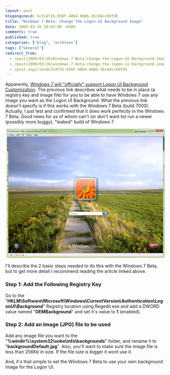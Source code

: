 ```yaml
---
layout: post
blogengineid: bc314f2b-930f-48b4-9d8b-3bc84cc69f45
title: "Windows 7 Beta: Change the Logon UI Background Image"
date: 2009-03-16 19:03:00 -0500
comments: true
published: true
categories: ["blog", "archives"]
tags: ["General"]
redirect_from: 
  - /post/2009/03/16/Windows-7-Beta-Change-the-Logon-UI-Background-Image
  - /post/2009/03/16/windows-7-beta-change-the-logon-ui-background-image
  - /post.aspx?id=bc314f2b-930f-48b4-9d8b-3bc84cc69f45
---
```

<!-- more -->

Apparently, <a href="http://www.withinwindows.com/2009/03/15/windows-7-to-officially-support-logon-ui-background-customization/">Windows 7 will "officially" support Logon UI Background Customization</a>. The previous link describes what needs to be in place (a registry key and image file) for you to be able to have Windows 7 use any image you want as the Logon UI Background. What the previous link doesn't specify is if this works with the Windows 7 Beta (build 7000). Actually, I just test and confirmed that it does work perfectly in the Windows 7 Beta. Good news for us of whom can't (or don't want to) run a newer (possibly more buggy), "leaked" build of Windows 7.

<img style="padding-left: 5px" src="/files/Windows7Beta_CustomLogonUIBackground.png" alt="" />

I'll describe the 2 basic steps needed to do this with the Windows 7 Beta, but to get more detail I recommend reading the article linked above.
<h3>Step 1: Add the Following Registry Key</h3>

Go to the "**HKLM\Software\Microsoft\Windows\CurrentVersion\Authentication\LogonUI\Background**" Registry location using Regedit.exe and add a DWORD value named "**OEMBackground**" and set it's value to **1** (enabled).
<h3>Step 2: Add an Image (JPG) file to be used</h3>

Add any image file you want to the "**%windir%\system32\oobe\info\backgrounds**" folder, and rename it to "**backgroundDefault.jpg**". Also, you'll want to make sure the image file is less than 256Kb in size. If the file size is bigger it wont use it.

And, it's that simple to set the Windows 7 Beta to use your own background image for the Logon UI.

 
